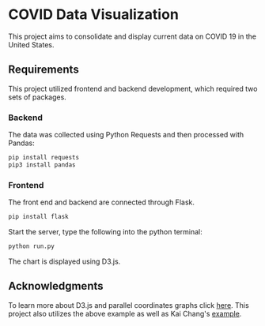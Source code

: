# COVID Data Visualization

This project aims to consolidate and display current data on COVID 19 in the United States.

## Requirements
This project utilized frontend and backend development, which required two sets of packages.

### Backend
The data was collected using Python Requests and then processed with Pandas:
```bash
pip install requests
pip3 install pandas
```

### Frontend
The front end and backend are connected through Flask.
```bash
pip install flask
```

Start the server, type the following into the python terminal:
```python
python run.py
```

The chart is displayed using D3.js.

## Acknowledgments
To learn more about D3.js and parallel coordinates graphs click [here](https://observablehq.com/@d3/parallel-coordinates).
This project also utilizes the above example as well as Kai Chang's [example](http://bl.ocks.org/syntagmatic/3150059).
